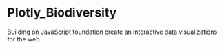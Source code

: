 # Plotly_Biodiversity
Building on JavaScript foundation create an interactive data visualizations for the web
